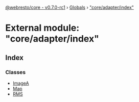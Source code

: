 [@webresto/core - v0.7.0-rc1](../README.md) › [Globals](../globals.md) › ["core/adapter/index"](_core_adapter_index_.md)

# External module: "core/adapter/index"

## Index

### Classes

* [ImageA](../classes/_core_adapter_index_.imagea.md)
* [Map](../classes/_core_adapter_index_.map.md)
* [RMS](../classes/_core_adapter_index_.rms.md)

